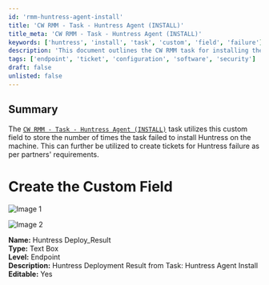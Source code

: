 ```yaml
---
id: 'rmm-huntress-agent-install'
title: 'CW RMM - Task - Huntress Agent (INSTALL)'
title_meta: 'CW RMM - Task - Huntress Agent (INSTALL)'
keywords: ['huntress', 'install', 'task', 'custom', 'field', 'failure']
description: 'This document outlines the CW RMM task for installing the Huntress Agent, detailing the custom field used to track installation failures. It provides guidance on creating the custom field necessary for monitoring and ticket creation based on installation results.'
tags: ['endpoint', 'ticket', 'configuration', 'software', 'security']
draft: false
unlisted: false
---
```

## Summary

The [`CW RMM - Task - Huntress Agent (INSTALL)`](https://proval.itglue.com/DOC-5078775-13684933) task utilizes this custom field to store the number of times the task failed to install Huntress on the machine. This can further be utilized to create tickets for Huntress failure as per partners' requirements.

# Create the Custom Field

![Image 1](..\..\..\static\img\Huntress-Deploy_Result\image_1.png)

![Image 2](..\..\..\static\img\Huntress-Deploy_Result\image_2.png)

**Name:** Huntress Deploy_Result  
**Type:** Text Box  
**Level:** Endpoint  
**Description:** Huntress Deployment Result from Task: Huntress Agent Install  
**Editable:** Yes  


